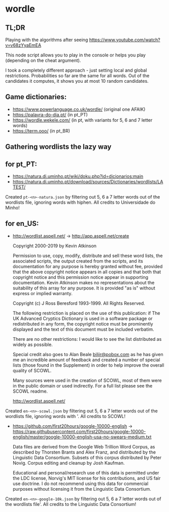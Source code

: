 # wordle

## TL;DR

Playing with the algorithms after seeing https://www.youtube.com/watch?v=v68zYyaEmEA

This node script allows you to play in the console or helps you play (depending on the cheat argument).

I took a completely different approach - just setting local and global restrictions.
Probabilities so far are the same for all words.
Out of the candidates it computes, it shows you at most 10 random candidates.


## Game dictionaries:

- https://www.powerlanguage.co.uk/wordle/ (original one AFAIK)
- https://palavra-do-dia.pt/              (in pt_PT)
- https://wordle.wekele.com/              (in pt, with variants for 5, 6 and 7 letter words)
- https://term.ooo/                       (in pt_BR)


## Gathering wordlists the lazy way

## for pt_PT:

- https://natura.di.uminho.pt/wiki/doku.php?id=dicionarios:main
- https://natura.di.uminho.pt/download/sources/Dictionaries/wordlists/LATEST/

Created `pt-<n>-natura.json` by filtering out 5, 6 a 7 letter words out of the wordlists file, ignoring words with hiphen. All credits to Universidade do Minho!


## for en_US:

- http://wordlist.aspell.net/ -> http://app.aspell.net/create

    Copyright 2000-2019 by Kevin Atkinson

    Permission to use, copy, modify, distribute and sell these word
    lists, the associated scripts, the output created from the scripts,
    and its documentation for any purpose is hereby granted without fee,
    provided that the above copyright notice appears in all copies and
    that both that copyright notice and this permission notice appear in
    supporting documentation. Kevin Atkinson makes no representations
    about the suitability of this array for any purpose. It is provided
    "as is" without express or implied warranty.

    Copyright (c) J Ross Beresford 1993-1999. All Rights Reserved.

    The following restriction is placed on the use of this publication:
    if The UK Advanced Cryptics Dictionary is used in a software package
    or redistributed in any form, the copyright notice must be
    prominently displayed and the text of this document must be included
    verbatim.

    There are no other restrictions: I would like to see the list
    distributed as widely as possible.

    Special credit also goes to Alan Beale <biljir@pobox.com> as he has
    given me an incredible amount of feedback and created a number of
    special lists (those found in the Supplement) in order to help improve
    the overall quality of SCOWL.

    Many sources were used in the creation of SCOWL, most of them were in
    the public domain or used indirectly.  For a full list please see the
    SCOWL readme.

    http://wordlist.aspell.net/


Created `en-<n>-scowl.json` by filtering out 5, 6 a 7 letter words out of the wordlists file, ignoring words with '. All credits to SCOWL!

- https://github.com/first20hours/google-10000-english -> https://raw.githubusercontent.com/first20hours/google-10000-english/master/google-10000-english-usa-no-swears-medium.txt

    Data files are derived from the Google Web Trillion Word Corpus, as described by Thorsten Brants and Alex Franz, and distributed by the Linguistic Data Consortium. Subsets of this corpus distributed by Peter Novig. Corpus editing and cleanup by Josh Kaufman.

    Educational and personal/research use of this data is permitted under the LDC license, Norvig's MIT license for his contributions, and US fair use doctrine. I do not recommend using this data for commercial purposes without licensing it from the Linguistic Data Consortium.

Created `en-<n>-google-10k.json` by filtering out 5, 6 a 7 letter words out of the wordlists file'. All credits to the Linguistic Data Consortium!

